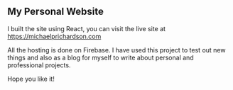 ## My Personal Website

I built the site using React, you can visit the live site at https://michaelprichardson.com

All the hosting is done on Firebase. I have used this project to test out new things and also as a blog for myself to write about personal and professional projects.

Hope you like it!
